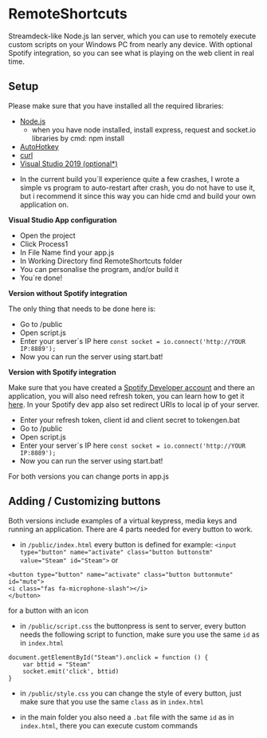 # RemoteShortcuts


Streamdeck-like Node.js lan server, which you can use to remotely execute custom scripts on your Windows PC from nearly any device. With optional Spotify integration, so you can see what is playing on the web client in real time.

## Setup
Please make sure that you have installed all the required libraries:

- [Node.js](https://nodejs.org/en/)
  - when you have node installed, install express, request and socket.io libraries by cmd: npm install 
- [AutoHotkey](https://www.autohotkey.com)
- [curl](https://curl.se)
- [Visual Studio 2019 (optional*)](https://visualstudio.microsoft.com/cs/downloads/)

* In the current build you´ll experience quite a few crashes, I wrote a simple vs program to auto-restart after crash, you do not have to use it, but i recommend it since this way you can hide cmd and build your own application on.

**Visual Studio App configuration**
- Open the project
- Click Process1
- In File Name find your app.js
- In Working Directory find RemoteShortcuts folder
- You can personalise the program, and/or build it
- You´re done!

**Version without Spotify integration**

The only thing that needs to be done here is:

- Go to /public
- Open script.js
- Enter your server´s IP here `const socket = io.connect('http://YOUR IP:8889');`
- Now you can run the server using start.bat!

**Version with Spotify integration**

Make sure that you have created a [Spotify Developer account](https://developer.spotify.com/dashboard/login) and there an application, you will also need refresh token, you can learn how to get it [here](https://benwiz.com/blog/create-spotify-refresh-token/). In your Spotify dev app also set redirect URIs to local ip of your server.

- Enter your refresh token, client id and client secret to tokengen.bat
- Go to /public
- Open script.js
- Enter your server´s IP here `const socket = io.connect('http://YOUR IP:8889');`
- Now you can run the server using start.bat!

For both versions you can change ports in app.js

## Adding / Customizing buttons

Both versions include examples of a virtual keypress, media keys and running an application.
There are 4 parts needed for every button to work.

- in `/public/index.html` every button is defined for example: `<input type="button" name="activate" class="button buttonstm" value="Steam" id="Steam">` or 
```
<button type="button" name="activate" class="button buttonmute" id="mute">
<i class="fas fa-microphone-slash"></i>
</button>
```
for a button with an icon

- in `/public/script.css` the buttonpress is sent to server, every button needs the following script to function, make sure you use the same `id` as in `index.html`
```
document.getElementById("Steam").onclick = function () {
    var bttid = "Steam"
    socket.emit('click', bttid)
}
```
- in `/public/style.css` you can change the style of every button, just make sure that you use the same `class` as in `index.html`

- in the main folder you also need a `.bat` file with the same `id` as in `index.html`, there you can execute custom commands



